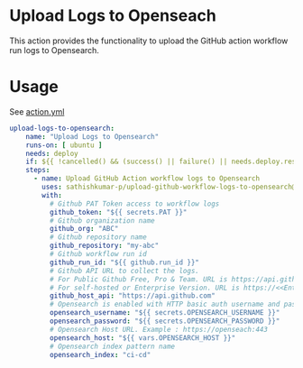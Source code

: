 # Upload Logs to Openseach

This action provides the functionality to upload the GitHub action workflow run logs to Opensearch. 

# Usage

See [action.yml](https://github.com/sathishkumar-p/upload-github-workflow-logs-to-opensearch/blob/main/action.yml)

```yml
upload-logs-to-opensearch:
    name: "Upload Logs to Opensearch" 
    runs-on: [ ubuntu ]
    needs: deploy
    if: ${{ !cancelled() && (success() || failure() || needs.deploy.result == 'skipped') }}
    steps:    
      - name: Upload GitHub Action workflow logs to Opensearch
        uses: sathishkumar-p/upload-github-workflow-logs-to-opensearch@v6
        with:
          # Github PAT Token access to workflow logs
          github_token: "${{ secrets.PAT }}"
          # Github organization name 
          github_org: "ABC"
          # Github repository name
          github_repository: "my-abc"
          # Github workflow run id 
          github_run_id: "${{ github.run_id }}"
          # Github API URL to collect the logs.
          # For Public Github Free, Pro & Team. URL is https://api.github.com
          # For self-hosted or Enterprise Version. URL is https://<<Enterprise Host>>/api/<<api version>>
          github_host_api: "https://api.github.com"
          # Opensearch is enabled with HTTP basic auth username and password required
          opensearch_username: "${{ secrets.OPENSEARCH_USERNAME }}"
          opensearch_password: "${{ secrets.OPENSEARCH_PASSWORD }}"
          # Opensearch Host URL. Example : https://openseach:443
          opensearch_host: "${{ vars.OPENSEARCH_HOST }}"
          # Opensearch index pattern name
          opensearch_index: "ci-cd"
```

&nbsp;
